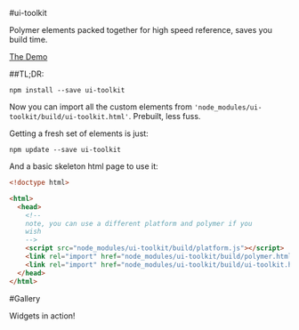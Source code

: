 #ui-toolkit

Polymer elements packed together for high speed reference, saves you
build time.

[The Demo](http://custom-elements.github.io/ui-toolkit/)

##TL;DR:

```shell
npm install --save ui-toolkit
```

Now you can import all the custom elements from
`'node_modules/ui-toolkit/build/ui-toolkit.html'`. Prebuilt, less fuss.

Getting a fresh set of elements is just:

```shell
npm update --save ui-toolkit
```

And a basic skeleton html page to use it:

```html
<!doctype html>

<html>
  <head>
    <!--
    note, you can use a different platform and polymer if you
    wish
    -->
    <script src="node_modules/ui-toolkit/build/platform.js"></script>
    <link rel="import" href="node_modules/ui-toolkit/build/polymer.html">
    <link rel="import" href="node_modules/ui-toolkit/build/ui-toolkit.html">
  </head>
</html>
```


#Gallery

Widgets in action!
